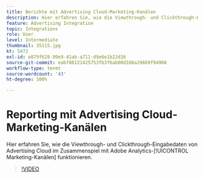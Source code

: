 ```yaml
---
title: Berichte mit Advertising Cloud-Marketing-Kanälen
description: Hier erfahren Sie, wie die Viewthrough- und Clickthrough-Eingabedaten von Advertising Cloud im Zusammenspiel mit Adobe Analytics-Marketing-Kanälen funktionieren.
feature: Advertising Integration
topic: Integrations
role: User
level: Intermediate
thumbnail: 35115.jpg
kt: 5472
exl-id: e879f628-99e9-41ab-a711-d9e6e1b22d16
source-git-commit: eabf80121425753fb3f6ab00d188a29669f94908
workflow-type: tm+mt
source-wordcount: '43'
ht-degree: 100%

---
```


# Reporting mit Advertising Cloud-Marketing-Kanälen

Hier erfahren Sie, wie die Viewthrough- und Clickthrough-Eingabedaten von Advertising Cloud im Zusammenspiel mit Adobe Analytics-[!UICONTROL Marketing-Kanälen] funktionieren.

>[!VIDEO](https://video.tv.adobe.com/v/35115/?quality=12&learn=on)
